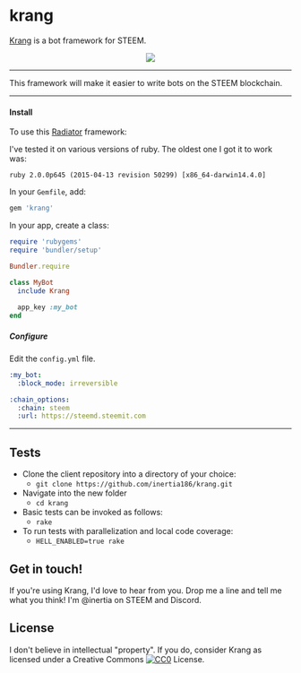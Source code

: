 krang
=====

[Krang](https://github.com/inertia186/krang) is a bot framework for STEEM.

<center>
  <img src="http://i.imgur.com/sQHfEQD.jpg" />
</center>

---

This framework will make it easier to write bots on the STEEM blockchain.

---

#### Install

To use this [Radiator](https://steemit.com/steem/@inertia/radiator-steem-ruby-api-client) framework:

I've tested it on various versions of ruby.  The oldest one I got it to work was:

`ruby 2.0.0p645 (2015-04-13 revision 50299) [x86_64-darwin14.4.0]`

In your `Gemfile`, add:

```ruby
gem 'krang'
```

In your app, create a class:

```ruby
require 'rubygems'
require 'bundler/setup'

Bundler.require

class MyBot
  include Krang
  
  app_key :my_bot
end
```

##### Configure

Edit the `config.yml` file.

```yaml
:my_bot:
  :block_mode: irreversible

:chain_options:
  :chain: steem
  :url: https://steemd.steemit.com
```

---

## Tests

* Clone the client repository into a directory of your choice:
  * `git clone https://github.com/inertia186/krang.git`
* Navigate into the new folder
  * `cd krang`
* Basic tests can be invoked as follows:
  * `rake`
* To run tests with parallelization and local code coverage:
  * `HELL_ENABLED=true rake`

## Get in touch!

If you're using Krang, I'd love to hear from you.  Drop me a line and tell me what you think!  I'm @inertia on STEEM and Discord.
  
## License

I don't believe in intellectual "property".  If you do, consider Krang as licensed under a Creative Commons [![CC0](http://i.creativecommons.org/p/zero/1.0/80x15.png)](http://creativecommons.org/publicdomain/zero/1.0/) License.
